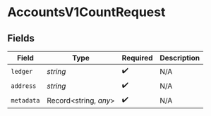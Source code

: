 # AccountsV1CountRequest


## Fields

| Field                 | Type                  | Required              | Description           |
| --------------------- | --------------------- | --------------------- | --------------------- |
| `ledger`              | *string*              | :heavy_check_mark:    | N/A                   |
| `address`             | *string*              | :heavy_check_mark:    | N/A                   |
| `metadata`            | Record<string, *any*> | :heavy_check_mark:    | N/A                   |